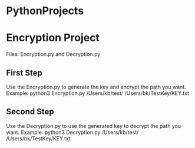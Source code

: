 # PythonProjects

# Encryption Project
  Files: Encryption.py and Decryption.py
  ## First Step
   Use the Encryption.py to generate the key and encrypt the path you want.
   Example: python3 Encryption.py /Users/kb/test/ /Users/bk/TestKey/KEY.txt
  ## Second Step
   Use the Decryption.py to use the generated key to decrypt the path you want.
   Example: python3 Decryption.py /Users/kb/test/ /Users/bk/TestKey/KEY.txt
   
